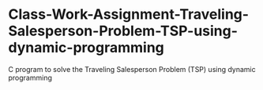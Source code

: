 # Class-Work-Assignment-Traveling-Salesperson-Problem-TSP-using-dynamic-programming
 C program to solve the Traveling Salesperson Problem (TSP) using dynamic programming
